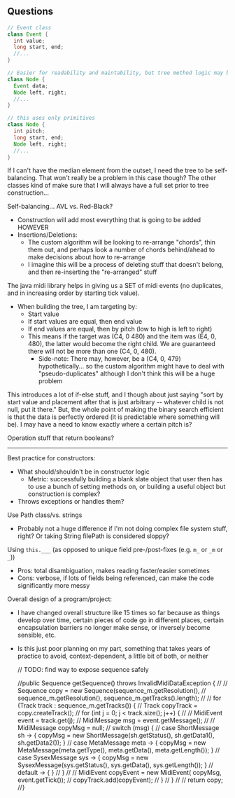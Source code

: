## Questions

```java
// Event class
class Event {
  int value;
  long start, end;
  //...
}

// Easier for readability and maintability, but tree method logic may be more verbose in accessing things *through* the Event object. Is this also a performance/space concern?
class Node {
  Event data;
  Node left, right;
  //...
}

// this uses only primitives
class Node {
  int pitch;
  long start, end;
  Node left, right;
  //...
}
```

If I can't have the median element from the outset, I need the tree to be self-balancing. That won't really be a problem in this case though? The other classes kind of make sure that I will always have a full set prior to tree construction...

Self-balancing... AVL vs. Red-Black?
+ Construction will add most everything that is going to be added HOWEVER
+ Insertions/Deletions:
  + The custom algorithm will be looking to re-arrange "chords", thin them out, and perhaps look a number of chords behind/ahead to make decisions about how to re-arrange
  + I imagine this will be a process of deleting stuff that doesn't belong, and then re-inserting the "re-arranged" stuff

The java midi library helps in giving us a SET of midi events (no duplicates, and in increasing order by starting tick value).
+ When building the tree, I am targeting by:
  + Start value
  + If start values are equal, then end value
  + If end values are equal, then by pitch (low to high is left to right)
  + This means if the target was (C4, 0 480) and the item was (E4, 0, 480), the latter would become the right child. We are guaranteed there will not be more than one (C4, 0, 480).
    + Side-note: There may, however, be a (C4, 0, 479) hypothetically... so the custom algorithm might have to deal with "pseudo-duplicates" although I don't think this will be a huge problem

This introduces a lot of if-else stuff, and I though about just saying "sort by start value and placement after that is just arbitrary -- whatever child is not null, put it there." But, the whole point of making the binary search efficient is that the data is perfectly ordered (it is predictable where something will be). I may have a need to know exactly where a certain pitch is?

Operation stuff that return booleans?




-------------------------------------------------------------------------------------------------------









Best practice for constructors:
+ What should/shouldn't be in constructor logic
  + Metric: successfully building a blank slate object that user then has to use a bunch of setting methods on, or building a useful object but construction is complex?
+ Throws exceptions or handles them?

Use Path class/vs. strings
+ Probably not a huge difference if I'm not doing complex file system stuff, right? Or taking String filePath is considered sloppy?

Using `this.___` (as opposed to unique field pre-/post-fixes (e.g. `m_` or `_m` or `_`))
+ Pros: total disambiguation, makes reading faster/easier sometimes
+ Cons: verbose, if lots of fields being referenced, can make the code significantly more messy

Overall design of a program/project:
+ I have changed overall structure like 15 times so far because as things develop over time, certain pieces of code go in different places, certain encapsulation barriers no longer make sense, or inversely become sensible, etc.
+ Is this just poor planning on my part, something that takes years of practice to avoid, context-dependent, a little bit of both, or neither

    // TODO: find way to expose sequence safely

    //public Sequence getSequence() throws InvalidMidiDataException {
    //
    //    Sequence copy = new Sequence(sequence_m.getResolution(),
    //            sequence_m.getResolution(), sequence_m.getTracks().length);
    //
    //    for (Track track : sequence_m.getTracks()) {
    //        Track copyTrack = copy.createTrack();
    //        for (int j = 0; j < track.size(); j++) {
    //
    //            MidiEvent event = track.get(j);
    //            MidiMessage msg = event.getMessage();
    //
    //            MidiMessage copyMsg = null;
    //            switch (msg) {
    //                case ShortMessage sh -> { copyMsg = new ShortMessage(sh.getStatus(), sh.getData1(), sh.getData2()); }
    //                case MetaMessage meta -> { copyMsg = new MetaMessage(meta.getType(), meta.getData(), meta.getLength()); }
    //                case SysexMessage sys -> { copyMsg = new SysexMessage(sys.getStatus(), sys.getData(), sys.getLength()); }
    //                default -> { }
    //            }
    //
    //            MidiEvent copyEvent = new MidiEvent( copyMsg, event.getTick());
    //            copyTrack.add(copyEvent);
    //        }
    //    }
    //
    //    return copy;
    //}
